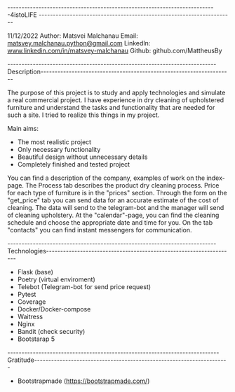 --------------------------------------------------------------------------4istoLIFE ---------------------------------------------------------------------

11/12/2022
Author: Matsvei Malchanau
Email: matsvey.malchanau.python@gmail.com
LinkedIn: www.linkedin.com/in/matsvey-malchanau
Github: github.com/MattheusBy

--------------------------------------------------------------------------Description--------------------------------------------------------------------

The purpose of this project is to study and apply technologies and simulate a real commercial project. 
I have experience in dry cleaning of upholstered furniture and understand the tasks and functionality that are needed for such a site. I tried to realize
this things in my project.

Main aims:
- The most realistic project
- Only necessary functionality
- Beautiful design without unnecessary details
- Completely finished and tested project

You can find a description of the company, examples of work on the index-page. The Process tab describes the product dry cleaning process. 
Price for each type of furniture is in the "prices" section. Through the form on the "get_price" tab you can send data for an accurate estimate 
of the cost of cleaning. The data will send to the telegram-bot and the manager will send of cleaning upholstery. At the "calendar"-page, 
you can find the cleaning schedule and choose the appropriate date and time for you. 
On the tab "contacts" you can find instant messengers for communication.

--------------------------------------------------------------------------Technologies-------------------------------------------------------------------

- Flask (base)
- Poetry (virtual enviroment)
- Telebot (Telegram-bot for send price request)
- Pytest
- Coverage
- Docker/Docker-compose
- Waitress
- Nginx
- Bandit (check security)
- Bootstarap 5

---------------------------------------------------------------------------Gratitude---------------------------------------------------------------------

- Bootstrapmade (https://bootstrapmade.com/)
